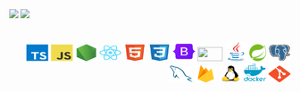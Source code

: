 <!-- Hi there 👋-->

<!--
**rodrigogz64/rodrigogz64** is a ✨ _special_ ✨ repository because its `README.md` (this file) appears on your GitHub profile.

Here are some ideas to get you started:

- 🔭 I’m currently working on ...
- 🌱 I’m currently learning ...
- 👯 I’m looking to collaborate on ...
- 🤔 I’m looking for help with ...
- 💬 Ask me about ...
- 📫 How to reach me: ...
- 😄 Pronouns: ...
- ⚡ Fun fact: ...
  <img height="180" src="https://github-readme-streak-stats.herokuapp.com/?user=rodrigogz64&theme=tokyonight&hide_border=false"/>
-->

<div>
  <img height="160" src="https://github-readme-stats.vercel.app/api?username=rodrigogz64&theme=tokyonight&hide_border=false&include_all_commits=false&count_private=false"/>
  <img height="160" src="https://github-readme-stats.vercel.app/api/top-langs/?username=rodrigogz64&theme=tokyonight&hide_border=false&include_all_commits=false&count_private=false&layout=compact"/>
</div>

#
<div style="display: inline_block" align="right">
  <img height="30" width="40" src="https://raw.githubusercontent.com/devicons/devicon/master/icons/typescript/typescript-original.svg"/>
  <img height="30" width="40" src="https://raw.githubusercontent.com/devicons/devicon/master/icons/javascript/javascript-original.svg"/>
  <img height="30" width="40" src="https://raw.githubusercontent.com/devicons/devicon/master/icons/nodejs/nodejs-original.svg"/>
  <img height="30" width="40" src="https://raw.githubusercontent.com/devicons/devicon/master/icons/react/react-original.svg"/>
  <img height="30" width="40" src="https://raw.githubusercontent.com/devicons/devicon/master/icons/html5/html5-original.svg"/>
  <img height="30" width="40" src="https://raw.githubusercontent.com/devicons/devicon/master/icons/css3/css3-original.svg"/>
  <img height="35" width="40" src="https://raw.githubusercontent.com/devicons/devicon/master/icons/bootstrap/bootstrap-original.svg"/>
  <img height="25" width="45" src="https://upload.wikimedia.org/wikipedia/commons/thumb/d/d5/Tailwind_CSS_Logo.svg/2048px-Tailwind_CSS_Logo.svg.png" tag="tailwind-css"/>
  <img height="35" width="40" src="https://raw.githubusercontent.com/devicons/devicon/master/icons/java/java-original.svg"/>
  <img height="30" width="30" src="https://raw.githubusercontent.com/devicons/devicon/master/icons/spring/spring-original.svg" tag="Spring Boot"/>
  <img height="30" width="40" src="https://raw.githubusercontent.com/devicons/devicon/master/icons/postgresql/postgresql-original.svg"/>
  <img height="30" width="40" src="https://raw.githubusercontent.com/devicons/devicon/master/icons/mysql/mysql-original.svg"/>
  <img height="30" width="40" src="https://raw.githubusercontent.com/devicons/devicon/master/icons/firebase/firebase-original.svg"/>
  <img height="30" width="40" src="https://raw.githubusercontent.com/devicons/devicon/master/icons/linux/linux-original.svg"/>
  <img height="35" width="40" src="https://raw.githubusercontent.com/devicons/devicon/master/icons/docker/docker-plain-wordmark.svg"/>
  <img height="30" width="40" src="https://raw.githubusercontent.com/devicons/devicon/master/icons/git/git-original.svg"/>
</div>


